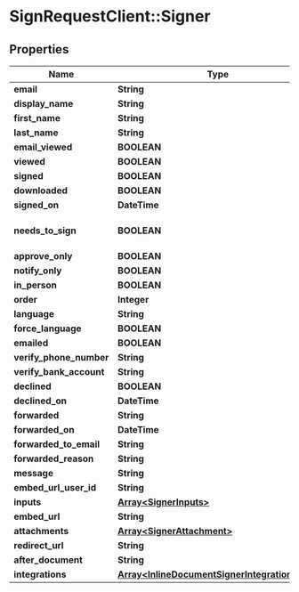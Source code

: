 # SignRequestClient::Signer

## Properties
Name | Type | Description | Notes
------------ | ------------- | ------------- | -------------
**email** | **String** |  | 
**display_name** | **String** |  | [optional] 
**first_name** | **String** |  | [optional] 
**last_name** | **String** |  | [optional] 
**email_viewed** | **BOOLEAN** |  | [optional] 
**viewed** | **BOOLEAN** |  | [optional] 
**signed** | **BOOLEAN** |  | [optional] 
**downloaded** | **BOOLEAN** |  | [optional] 
**signed_on** | **DateTime** |  | [optional] 
**needs_to_sign** | **BOOLEAN** |  | [optional] [default to true]
**approve_only** | **BOOLEAN** |  | [optional] 
**notify_only** | **BOOLEAN** |  | [optional] 
**in_person** | **BOOLEAN** |  | [optional] 
**order** | **Integer** |  | [optional] 
**language** | **String** |  | [optional] 
**force_language** | **BOOLEAN** |  | [optional] 
**emailed** | **BOOLEAN** |  | [optional] 
**verify_phone_number** | **String** |  | [optional] 
**verify_bank_account** | **String** |  | [optional] 
**declined** | **BOOLEAN** |  | [optional] 
**declined_on** | **DateTime** |  | [optional] 
**forwarded** | **String** |  | [optional] 
**forwarded_on** | **DateTime** |  | [optional] 
**forwarded_to_email** | **String** |  | [optional] 
**forwarded_reason** | **String** |  | [optional] 
**message** | **String** |  | [optional] 
**embed_url_user_id** | **String** |  | [optional] 
**inputs** | [**Array&lt;SignerInputs&gt;**](SignerInputs.md) |  | [optional] 
**embed_url** | **String** |  | [optional] 
**attachments** | [**Array&lt;SignerAttachment&gt;**](SignerAttachment.md) |  | [optional] 
**redirect_url** | **String** |  | [optional] 
**after_document** | **String** |  | [optional] 
**integrations** | [**Array&lt;InlineDocumentSignerIntegrationData&gt;**](InlineDocumentSignerIntegrationData.md) |  | [optional] 


